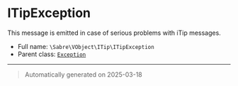
# ITipException

This message is emitted in case of serious problems with iTip messages.



* Full name: `\Sabre\VObject\ITip\ITipException`
* Parent class: [`Exception`](../../../Exception.md)






***
> Automatically generated on 2025-03-18
